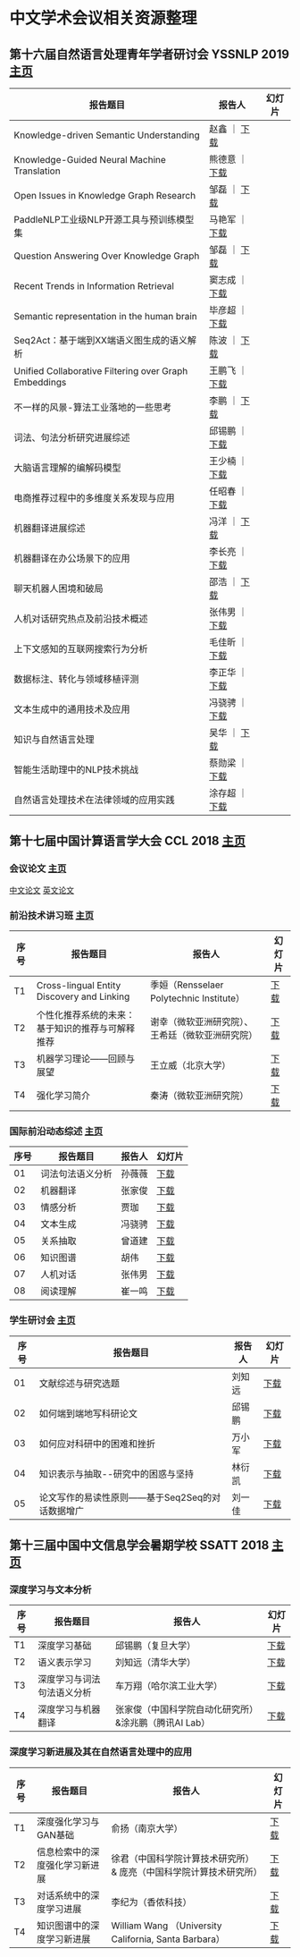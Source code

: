 # 中文学术会议相关资源整理

## 第十六届自然语言处理青年学者研讨会 YSSNLP 2019 [主页](http://hainanumeeting.net/YSSNLP2019/index.php)
报告题目 | 报告人 | 幻灯片
------------- | ------------ | ------------
Knowledge-driven Semantic Understanding | 赵鑫 ｜ [下载](http://hainanumeeting.net/YSSNLP2019/file/1.pdf)
Knowledge-Guided Neural Machine Translation | 熊德意 ｜ [下载](http://hainanumeeting.net/YSSNLP2019/file/2.pdf)
Open Issues in Knowledge Graph Research | 邹磊 ｜ [下载](http://hainanumeeting.net/YSSNLP2019/file/3.pdf)
PaddleNLP工业级NLP开源工具与预训练模型集 | 马艳军 ｜ [下载](http://hainanumeeting.net/YSSNLP2019/file/4.pdf)
Question Answering Over Knowledge Graph | 邹磊 ｜ [下载](http://hainanumeeting.net/YSSNLP2019/file/5.pdf)
Recent Trends in Information Retrieval | 窦志成 ｜ [下载](http://hainanumeeting.net/YSSNLP2019/file/6.pdf)
Semantic representation in the human brain | 毕彦超 ｜ [下载](http://hainanumeeting.net/YSSNLP2019/file/7.pdf)
Seq2Act：基于端到XX端语义图生成的语义解析 | 陈波 ｜ [下载](http://hainanumeeting.net/YSSNLP2019/file/8.pdf)
Unified Collaborative Filtering over Graph Embeddings | 王鹏飞 ｜ [下载](http://hainanumeeting.net/YSSNLP2019/file/9.pdf)
不一样的风景-算法工业落地的一些思考 | 李鹏 ｜ [下载](http://hainanumeeting.net/YSSNLP2019/file/10.pdf)
词法、句法分析研究进展综述 | 邱锡鹏 ｜ [下载](http://hainanumeeting.net/YSSNLP2019/file/11.pdf)
大脑语言理解的编解码模型 | 王少楠 ｜ [下载](http://hainanumeeting.net/YSSNLP2019/file/12.pdf)
电商推荐过程中的多维度关系发现与应用 | 任昭春 ｜ [下载](http://hainanumeeting.net/YSSNLP2019/file/13.pdf)
机器翻译进展综述 | 冯洋 ｜ [下载](http://hainanumeeting.net/YSSNLP2019/file/14.pdf)
机器翻译在办公场景下的应用 | 李长亮 ｜ [下载](http://hainanumeeting.net/YSSNLP2019/file/15.pdf)
聊天机器人困境和破局 | 邵浩 ｜ [下载](http://hainanumeeting.net/YSSNLP2019/file/16.pdf)
人机对话研究热点及前沿技术概述 | 张伟男 ｜ [下载](http://hainanumeeting.net/YSSNLP2019/file/17.pdf)
上下文感知的互联网搜索行为分析 | 毛佳昕 ｜ [下载](http://hainanumeeting.net/YSSNLP2019/file/18.pdf)
数据标注、转化与领域移植评测 | 李正华 ｜ [下载](http://hainanumeeting.net/YSSNLP2019/file/19.pdf)
文本生成中的通用技术及应用 | 冯骁骋 ｜ [下载](http://hainanumeeting.net/YSSNLP2019/file/20.pdf)
知识与自然语言处理 | 吴华 ｜ [下载](http://hainanumeeting.net/YSSNLP2019/file/21.pdf)
智能生活助理中的NLP技术挑战 | 蔡勋梁 ｜ [下载](http://hainanumeeting.net/YSSNLP2019/file/22.pdf)
自然语言处理技术在法律领域的应用实践 | 涂存超 ｜ [下载](http://hainanumeeting.net/YSSNLP2019/file/23.pdf)

## 第十七届中国计算语言学大会 CCL 2018 [主页](http://www.cips-cl.org/static/CCL2018/index.html)

### 会议论文 [主页](http://www.cips-cl.org/static/CCL2018/paper-accepted.html)
[中文论文](http://cips-cl.org/static/anthology/CCL-2018/CCL2018.html)
[英文论文](http://cips-cl.org/static/anthology/CCL-2018/CCL2018.html)

### 前沿技术讲习班 [主页](http://www.cips-cl.org/static/CCL2018/tutorials.html)
序号 | 报告题目 | 报告人 | 幻灯片
------------ | ------------- | ------------ | ------------
T1 | Cross-lingual Entity Discovery and Linking | 季姮（Rensselaer Polytechnic Institute） | [下载](http://www.cips-cl.org/static/CCL2018/downloads/tutorialsPPT/T1.pdf)
T2 | 个性化推荐系统的未来：基于知识的推荐与可解释推荐 | 谢幸（微软亚洲研究院）、王希廷（微软亚洲研究院） | [下载](http://www.cips-cl.org/static/CCL2018/downloads/tutorialsPPT/T2.pdf)
T3 | 机器学习理论——回顾与展望 | 王立威（北京大学） | [下载](http://www.cips-cl.org/static/CCL2018/downloads/tutorialsPPT/T3.pdf)
T4 | 强化学习简介 | 秦涛（微软亚洲研究院） | [下载](http://www.cips-cl.org/static/CCL2018/downloads/tutorialsPPT/T4.pdf)

### 国际前沿动态综述 [主页](http://www.cips-cl.org/static/CCL2018/frontier.html)
序号 | 报告题目 | 报告人 | 幻灯片
------------ | ------------- | ------------ | ------------
01 | 词法句法语义分析 | 孙薇薇 | [下载](http://www.cips-cl.org/static/CCL2018/downloads/ppt/01.pptx)
02 | 机器翻译 | 张家俊 | [下载](http://www.cips-cl.org/static/CCL2018/downloads/ppt/02.pptx)
03 | 情感分析 | 贾珈 | [下载](http://www.cips-cl.org/static/CCL2018/downloads/ppt/03.pdf)
04 | 文本生成 | 冯骁骋 | [下载](http://www.cips-cl.org/static/CCL2018/downloads/ppt/04.pdf)
05 | 关系抽取 | 曾道建 | [下载](http://www.cips-cl.org/static/CCL2018/downloads/ppt/05.pdf)
06 | 知识图谱 | 胡伟 | [下载](http://www.cips-cl.org/static/CCL2018/downloads/ppt/06.pdf)
07 | 人机对话 | 张伟男 | [下载](http://www.cips-cl.org/static/CCL2018/downloads/ppt/07.pdf)
08 | 阅读理解 | 崔一鸣 | [下载](http://www.cips-cl.org/static/CCL2018/downloads/ppt/08.pdf)

### 学生研讨会 [主页](http://www.cips-cl.org/static/CCL2018/stu-discuss.html)
序号 | 报告题目 | 报告人 | 幻灯片
------------ | ------------- | ------------ | ------------
01 | 文献综述与研究选题 | 刘知远 | [下载](http://www.cips-cl.org/static/CCL2018/downloads/stuPPT/liuzy.pdf)
02 | 如何端到端地写科研论文 | 邱锡鹏 | [下载](http://www.cips-cl.org/static/CCL2018/downloads/stuPPT/qiuxp.pdf)
03 | 如何应对科研中的困难和挫折 | 万小军 | [下载](http://www.cips-cl.org/static/CCL2018/downloads/stuPPT/wanxj.pdf)
04 | 知识表示与抽取--研究中的困惑与坚持 | 林衍凯 | [下载](http://www.cips-cl.org/static/CCL2018/downloads/stuPPT/linyk.pdf)
05 | 论文写作的易读性原则——基于Seq2Seq的对话数据增广 | 刘一佳 | [下载](http://www.cips-cl.org/static/CCL2018/downloads/stuPPT/liuyj.pdf)

## 第十三届中国中文信息学会暑期学校 SSATT 2018 [主页](http://www.cipsc.org.cn/ssatt2018)
### 深度学习与文本分析
序号 | 报告题目 | 报告人 | 幻灯片
------------ | ------------- | ------------ | ------------
T1 | 深度学习基础 | 邱锡鹏（复旦大学） | [下载](http://cips-upload.bj.bcebos.com/ssatt2018%2FATT8_1_神经网络与深度学习.pdf)
T2 | 语义表示学习 | 刘知远（清华大学） | [下载](http://cips-upload.bj.bcebos.com/ssatt2018%2FATT8_2_语义表示学习.pdf)
T3 | 深度学习与词法句法语义分析 | 车万翔（哈尔滨工业大学） | [下载](http://cips-upload.bj.bcebos.com/ssatt2018%2FATT8_3_深度学习与词法、句法、语义分析.pdf)
T4 | 深度学习与机器翻译 | 张家俊（中国科学院自动化研究所）&涂兆鹏（腾讯AI Lab）| [下载](http://cips-upload.bj.bcebos.com/ssatt2018%2FATT8_4_深度学习与机器翻译.zip)

### 深度学习新进展及其在自然语言处理中的应用
序号 | 报告题目 | 报告人 | 幻灯片
------------ | ------------- | ------------ | ------------
T1 | 深度强化学习与GAN基础 | 俞扬（南京大学） | [下载](http://cips-upload.bj.bcebos.com/ssatt2018%2FATT9_1_深度强化学习与GAN基础.pdf)
T2 | 信息检索中的深度强化学习新进展 | 徐君（中国科学院计算技术研究所） & 庞亮（中国科学院计算技术研究所） | [下载](http://cips-upload.bj.bcebos.com/ssatt2018%2FATT9_2_信息检索中的深度强化学习新进展.pdf)
T3 | 对话系统中的深度学习进展 | 李纪为（香侬科技） | [下载](http://cips-upload.bj.bcebos.com/ssatt2018%2FATT9_3_对话系统中的深度学习进展.pdf)
T4 | 知识图谱中的深度学习新进展 | William Wang （University California, Santa Barbara） | [下载](http://cips-upload.bj.bcebos.com/ssatt2018%2FATT9_4_Recent%20Advances%20in%20Knowledge%20Graph%20Construction%20and%20Reasoning.zip)
